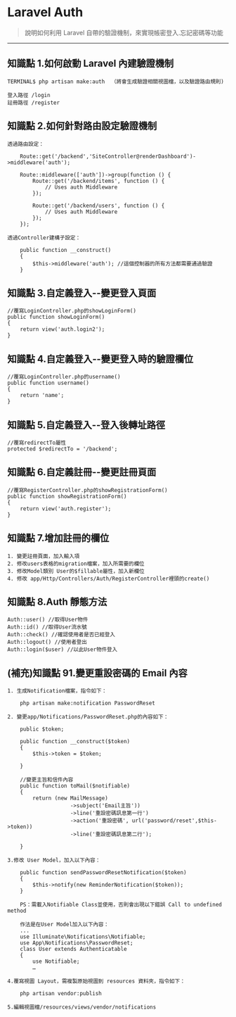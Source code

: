 # Laravel Auth

> 說明如何利用 Laravel 自帶的驗證機制，來實現帳密登入.忘記密碼等功能

---

## 知識點 1.如何啟動 Laravel 內建驗證機制

    TERMINAL$ php artisan make:auth  （將會生成驗證相關視圖檔，以及驗證路由規則)

    登入路徑 /login
    註冊路徑 /register

## 知識點 2.如何針對路由設定驗證機制

    透過路由設定：

        Route::get('/backend','SiteController@renderDashboard')->middleware('auth');

        Route::middleware(['auth'])->group(function () {
            Route::get('/backend/items', function () {
                // Uses auth Middleware
            });

            Route::get('/backend/users', function () {
                // Uses auth Middleware
            });
        });

    透過Controller建構子設定：

        public function __construct()
        {
            $this->middleware('auth'); //這個控制器的所有方法都需要通過驗證
        }

## 知識點 3.自定義登入--變更登入頁面

    //覆寫LoginController.php的showLoginForm()
    public function showLoginForm()
    {
        return view('auth.login2');
    }

## 知識點 4.自定義登入--變更登入時的驗證欄位

    //覆寫LoginController.php的username()
    public function username()
    {
        return 'name';
    }

## 知識點 5.自定義登入--登入後轉址路徑

    //覆寫redirectTo屬性
    protected $redirectTo = '/backend';

## 知識點 6.自定義註冊--變更註冊頁面

    //覆寫RegisterController.php的showRegistrationForm()
    public function showRegistrationForm()
    {
        return view('auth.register');
    }

## 知識點 7.增加註冊的欄位

    1. 變更註冊頁面，加入輸入項
    2. 修改users表格的migration檔案，加入所需要的欄位
    3. 修改Model類別 User的$fillable屬性，加入新欄位
    4. 修改 app/Http/Controllers/Auth/RegisterController裡頭的create()

## 知識點 8.Auth 靜態方法

    Auth::user() //取得User物件
    Auth::id() //取得User流水號
    Auth::check() //確認使用者是否已經登入
    Auth::logout() //使用者登出
    Auth::login($user) //以此User物件登入

## (補充)知識點 91.變更重設密碼的 Email 內容

    1. 生成Notification檔案，指令如下：

        php artisan make:notification PasswordReset

    2. 變更app/Notifications/PasswordReset.php的內容如下：

        public $token;

        public function __construct($token)
        {
            $this->token = $token;

        }

        //變更主旨和信件內容
        public function toMail($notifiable)
        {
            return (new MailMessage)
                        ->subject('Email主旨'))
                        ->line('重設密碼訊息第一行')
                        ->action('重設密碼', url('password/reset',$this->token))
                        ->line('重設密碼訊息第二行');

        }

    3.修改 User Model，加入以下內容：

        public function sendPasswordResetNotification($token)
        {
            $this->notify(new ReminderNotification($token));
        }

        PS：需載入Notifiable Class並使用，否則會出現以下錯誤 Call to undefined method

        作法是在User Model加入以下內容：
        ...
        use Illuminate\Notifications\Notifiable;
        use App\Notifications\PasswordReset;
        class User extends Authenticatable
        {
            use Notifiable;
            …

    4.覆寫視圖 Layout，需複製原始視圖到 resources 資料夾，指令如下：

        php artisan vendor:publish

    5.編輯視圖檔/resources/views/vendor/notifications
